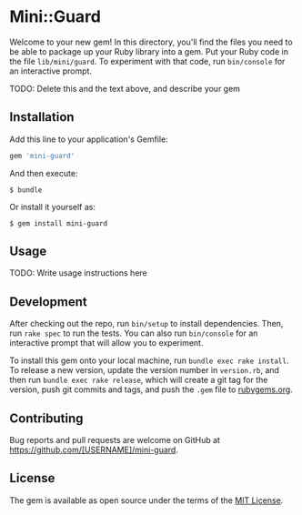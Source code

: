 # Mini::Guard

Welcome to your new gem! In this directory, you'll find the files you need to be able to package up your Ruby library into a gem. Put your Ruby code in the file `lib/mini/guard`. To experiment with that code, run `bin/console` for an interactive prompt.

TODO: Delete this and the text above, and describe your gem

## Installation

Add this line to your application's Gemfile:

```ruby
gem 'mini-guard'
```

And then execute:

    $ bundle

Or install it yourself as:

    $ gem install mini-guard

## Usage

TODO: Write usage instructions here

## Development

After checking out the repo, run `bin/setup` to install dependencies. Then, run `rake spec` to run the tests. You can also run `bin/console` for an interactive prompt that will allow you to experiment.

To install this gem onto your local machine, run `bundle exec rake install`. To release a new version, update the version number in `version.rb`, and then run `bundle exec rake release`, which will create a git tag for the version, push git commits and tags, and push the `.gem` file to [rubygems.org](https://rubygems.org).

## Contributing

Bug reports and pull requests are welcome on GitHub at https://github.com/[USERNAME]/mini-guard.

## License

The gem is available as open source under the terms of the [MIT License](https://opensource.org/licenses/MIT).
